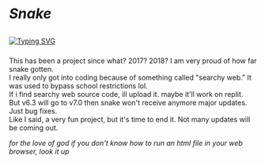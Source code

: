 # _Snake_
##
###
[![Typing SVG](https://readme-typing-svg.herokuapp.com?color=16D400&size=25&width=770&lines=HTML+Snake+:])](https://git.io/typing-svg)
###
This has been a project since what? 2017? 2018? I am very proud of how far snake gotten. <br/>
I really only got into coding because of something called "searchy web." It was used to bypass school restrictions lol. <br/>
If i find searchy web source code, ill upload it. maybe it'll work on replit. <br/>
But v6.3 will go to v7.0 then snake won't receive anymore major updates. Just bug fixes. <br/>
Like I said, a very fun project, but it's time to end it. Not many updates will be coming out.

*for the love of god if you don't know how to run an html file in your web browser, look it up*

